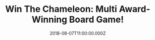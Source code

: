 ---
campaign-uuid: "c-df2f0f42-ddbf-4aff-bd06-58fe32bd4e50"
type: "Competition"
category: "Entertainment"
date: "2018-08-07T11:00:00.000Z"
end-date: "2018-09-07T23:59:00.000Z"
disable-form: false
is_promoted: false
has_entry_page: true
title: "Win The Chameleon: Multi Award-Winning Board Game!"
competition-description: "<p>NME readers get ready: we have in our hands the social\
  \ deduction game of hidden identities, secret codewords and mob mentality: The Chameleon\
  \ board game! Keep your eyes peeled and track down that elusive Chameleon before\
  \ it’s too late.</p>"
hero-header: "Win The Chameleon: Multi Award-Winning Board Game!"
terms-confirmation: "N/A"
banner-img: "https://assets.expresslyapp.com/asset-b26b7dac-98bf-4844-af51-88dff1da60d6.jpg"
logo-left-href: "aaa.nme.com"
logo-left-image: "https://assets.expresslyapp.com/asset-110e31a1-20a0-4f5c-a4f7-1503dc9842a9.jpg"
logo-left-title: "nme aaa"
bg-image-hero: "https://assets.expresslyapp.com/asset-90fc28ca-4261-4a93-81dc-243d9e836781.jpg"
bg-image-first: "https://assets.expresslyapp.com/asset-71b7d8d0-a6a8-4673-8cc3-b85e65f2b332.jpg"
section1-content: "<p>Everyone knows the secret word for the round except for the\
  \ Chameleon. But who is the Chameleon?</p>\r\n<p>Each round, every player gets to\
  \ say just one word to each other in order to prove their innocence and single out\
  \ the imposter. Choose a word that’s too obvious and the Chameleon might catch on.Choose\
  \ a word that’s too vague and people might start thinking that you’re the guilty\
  \ one.</p>\r\n<p>Players will need to use all their cunning, team work and witch-hunting\
  \ skills if they want to succeed. If you’re the Chameleon, however, the rules are\
  \ much more simple. Don’t. Get. Caught!</p>\r\n<p>Enter the form below for a chance\
  \ to win the multi award-winning board game and have the best time with your loved\
  \ ones!</p>"
entry-title: "Win The Chameleon: Multi Award-Winning Board Game!"
entry-content: "Enter the draw to win The Chameleon: Multi Award-Winning Board Game\
  \ by completing the form below before 23:59 on 7th of September 2018."
has-winner: false
prize-description: "The Chameleon: Multi Award-Winning Board Game!"
special-conditions: "Multiple entries are allowed up to one every day."
---